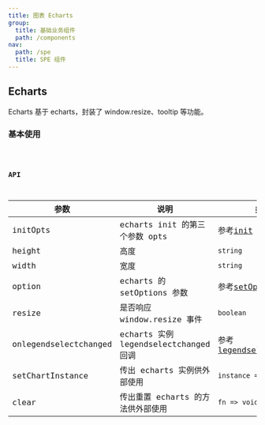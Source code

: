 ```yaml
---
title: 图表 Echarts
group:
  title: 基础业务组件
  path: /components
nav:
  path: /spe
  title: SPE 组件
---
```


## Echarts

Echarts 基于 echarts，封装了 window.resize、tooltip 等功能。

### 基本使用

<code src="./demos/basic.tsx" />

### API

| 参数 | 说明 | 类型 | 默认值 |
| --- | --- | --- | --- |
| initOpts | echarts init 的第三个参数 opts | 参考[init](https://echarts.apache.org/zh/api.html#echarts.init) | {} |
| height | 高度 | `string` | '100%' |
| width | 宽度 | `string` | '100%' |
| option | echarts 的 setOptions 参数 | 参考[setOptions](https://echarts.apache.org/zh/api.html#echartsInstance.setOption) | {} |
| resize | 是否响应 window.resize 事件 | `boolean` | true |
| onlegendselectchanged | echarts 实例 legendselectchanged 回调 | 参考[legendselectchanged](https://echarts.apache.org/zh/api.html#events.legendselectchanged) |  |
| setChartInstance | 传出 echarts 实例供外部使用 | `instance => void` | () => {} |
| clear | 传出重置 echarts 的方法供外部使用 | `fn => void` | () => {} |
